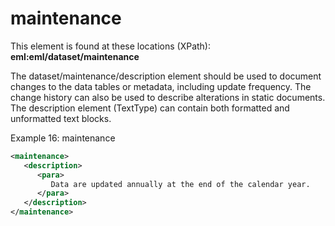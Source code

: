 
# maintenance

This element is found at these locations (XPath):  
**eml:eml/dataset/maintenance**

The dataset/maintenance/description element should be used to document
changes to the data tables or metadata, including update frequency. The
change history can also be used to describe alterations in static
documents. The description element (TextType) can contain both formatted
and unformatted text blocks.


Example 16: maintenance
```xml
<maintenance>
   <description>
      <para>
         Data are updated annually at the end of the calendar year.
      </para>
   </description>
</maintenance>
```
